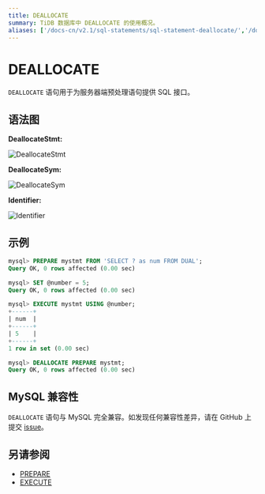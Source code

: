 ```yaml
---
title: DEALLOCATE
summary: TiDB 数据库中 DEALLOCATE 的使用概况。
aliases: ['/docs-cn/v2.1/sql-statements/sql-statement-deallocate/','/docs-cn/v2.1/reference/sql/statements/deallocate/']
---
```


# DEALLOCATE

`DEALLOCATE` 语句用于为服务器端预处理语句提供 SQL 接口。

## 语法图

**DeallocateStmt:**

![DeallocateStmt](https://download.pingcap.com/images/docs-cn/sqlgram/DeallocateStmt.png)

**DeallocateSym:**

![DeallocateSym](https://download.pingcap.com/images/docs-cn/sqlgram/DeallocateSym.png)

**Identifier:**

![Identifier](https://download.pingcap.com/images/docs-cn/sqlgram/Identifier.png)

## 示例

```sql
mysql> PREPARE mystmt FROM 'SELECT ? as num FROM DUAL';
Query OK, 0 rows affected (0.00 sec)

mysql> SET @number = 5;
Query OK, 0 rows affected (0.00 sec)

mysql> EXECUTE mystmt USING @number;
+------+
| num  |
+------+
| 5    |
+------+
1 row in set (0.00 sec)

mysql> DEALLOCATE PREPARE mystmt;
Query OK, 0 rows affected (0.00 sec)
```

## MySQL 兼容性

`DEALLOCATE` 语句与 MySQL 完全兼容。如发现任何兼容性差异，请在 GitHub 上提交 [issue](https://github.com/pingcap/tidb/issues/new/choose)。

## 另请参阅

* [PREPARE](/sql-statements/sql-statement-prepare.md)
* [EXECUTE](/sql-statements/sql-statement-execute.md)
